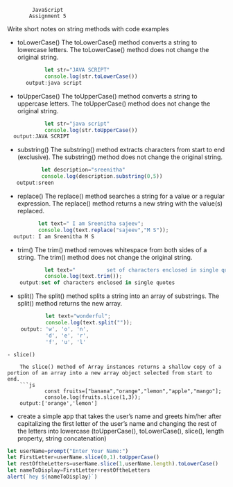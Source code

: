             JavaScript
           Assignment 5


Write short notes on string methods with code examples

- toLowerCase()
    The toLowerCase() method converts a string to lowercase letters. The toLowerCase() method does not change the original string.
```js
            let str="JAVA SCRIPT"
            console.log(str.toLowerCase())
      output:java script      
```
- toUpperCase()
       The toUpperCase() method converts a string to uppercase letters. The toUpperCase() method does not change the original string.
 ```js            
             let str="java script"
             console.log(str.toUpperCase())
   output:JAVA SCRIPT          
```
- substring()
      The substring() method extracts characters from start to end (exclusive). The substring() method does not change the original string.
 ```js     
            let description="sreenitha"
            console.log(description.substring(0,5))
    output:sreen
 ``` 
-  replace()
      The replace() method searches a string for a value or a regular expression. The replace() method returns a new string with the value(s) replaced.
  ```js    
            let text=" I am Sreenitha sajeev";
            console.log(text.replace("sajeev","M S"));
    output: I am Sreenitha M S
```    
- trim()
    The trim() method removes whitespace from both sides of a string. The trim() method does not change the original string.
```js
            let text="          set of characters enclosed in single quotes";
            console.log(text.trim());
    output:set of characters enclosed in single quotes
```
- split()
    The split() method splits a string into an array of substrings. The split() method returns the new array.
   ```js 
            let text="wonderful";
            console.log(text.split(""));
    output: 'w', 'o', 'n',
            'd', 'e', 'r',
            'f', 'u', 'l'
```
- slice()

    The slice() method of Array instances returns a shallow copy of a portion of an array into a new array object selected from start to end.
    ```js
            const fruits=["banana","orange","lemon","apple","mango"];
            console.log(fruits.slice(1,3));
    output:['orange','lemon']

```

- create a simple app that takes the user’s name and greets him/her after capitalizing the first letter of the user’s name and changing the rest of the letters into lowercase (toUpperCase(), toLowerCase(), slice(), length property, string concatenation)
```js
let userName=prompt("Enter Your Name:")
let FirstLetter=userName.slice(0,1).toUpperCase()
let restOftheLetters=userName.slice(1,userName.length).toLowerCase()
let nameToDisplay=FirstLetter+restOftheLetters
alert(`hey ${nameToDisplay}`)
```
